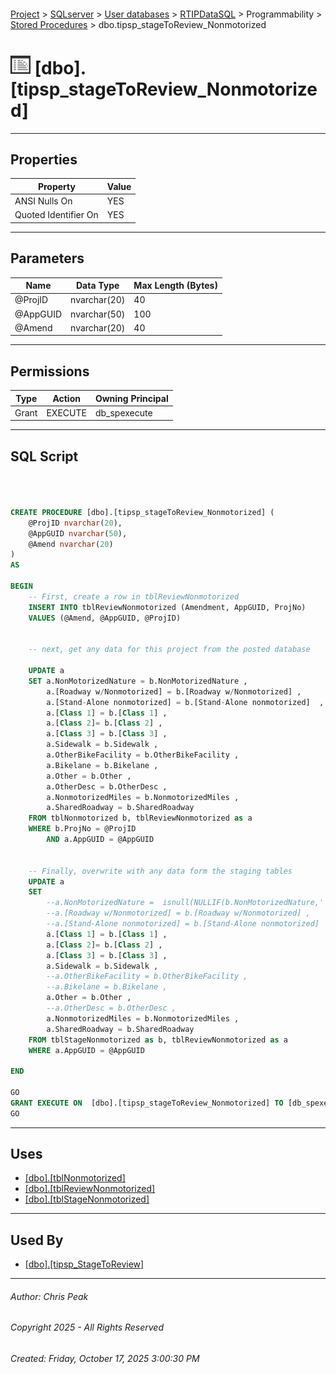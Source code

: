 #### 

[Project](../../../../../index.md) > [SQLserver](../../../../index.md) > [User databases](../../../index.md) > [RTIPDataSQL](../../index.md) > Programmability > [Stored Procedures](Stored_Procedures.md) > dbo.tipsp_stageToReview_Nonmotorized

# ![Stored Procedures](../../../../../Images/StoredProcedure32.png) [dbo].[tipsp_stageToReview_Nonmotorized]

---

## <a name="#properties"></a>Properties

| Property | Value |
|---|---|
| ANSI Nulls On | YES |
| Quoted Identifier On | YES |


---

## <a name="#parameters"></a>Parameters

| Name | Data Type | Max Length (Bytes) |
|---|---|---|
| @ProjID | nvarchar(20) | 40 |
| @AppGUID | nvarchar(50) | 100 |
| @Amend | nvarchar(20) | 40 |


---

## <a name="#permissions"></a>Permissions

| Type | Action | Owning Principal |
|---|---|---|
| Grant | EXECUTE | db_spexecute |


---

## <a name="#sqlscript"></a>SQL Script

```sql



CREATE PROCEDURE [dbo].[tipsp_stageToReview_Nonmotorized] (
	@ProjID nvarchar(20),
	@AppGUID nvarchar(50),
	@Amend nvarchar(20)
)
AS

BEGIN
	-- First, create a row in tblReviewNonmotorized
	INSERT INTO tblReviewNonmotorized (Amendment, AppGUID, ProjNo)
	VALUES (@Amend, @AppGUID, @ProjID)
	
	
	-- next, get any data for this project from the posted database

	UPDATE a
	SET a.NonMotorizedNature = b.NonMotorizedNature ,
		a.[Roadway w/Nonmotorized] = b.[Roadway w/Nonmotorized] ,
		a.[Stand-Alone nonmotorized] = b.[Stand-Alone nonmotorized]  ,
		a.[Class 1] = b.[Class 1] ,
		a.[Class 2]= b.[Class 2] ,
		a.[Class 3] = b.[Class 3] ,
		a.Sidewalk = b.Sidewalk ,
		a.OtherBikeFacility = b.OtherBikeFacility ,
		a.Bikelane = b.Bikelane ,
		a.Other = b.Other ,
		a.OtherDesc = b.OtherDesc ,
		a.NonmotorizedMiles = b.NonmotorizedMiles ,
		a.SharedRoadway = b.SharedRoadway
	FROM tblNonmotorized b, tblReviewNonmotorized as a
	WHERE b.ProjNo = @ProjID
		AND a.AppGUID = @AppGUID

	
	-- Finally, overwrite with any data form the staging tables 
	UPDATE a
	SET 
		--a.NonMotorizedNature =  isnull(NULLIF(b.NonMotorizedNature,''),a.NonMotorizedNature) ,
		--a.[Roadway w/Nonmotorized] = b.[Roadway w/Nonmotorized] ,
		--a.[Stand-Alone nonmotorized] = b.[Stand-Alone nonmotorized]  ,
		a.[Class 1] = b.[Class 1] ,
		a.[Class 2]= b.[Class 2] ,
		a.[Class 3] = b.[Class 3] ,
		a.Sidewalk = b.Sidewalk ,
		--a.OtherBikeFacility = b.OtherBikeFacility ,
		--a.Bikelane = b.Bikelane ,
		a.Other = b.Other ,
		--a.OtherDesc = b.OtherDesc ,
		a.NonmotorizedMiles = b.NonmotorizedMiles ,
		a.SharedRoadway = b.SharedRoadway
	FROM tblStageNonmotorized as b, tblReviewNonmotorized as a
	WHERE a.AppGUID = @AppGUID

END

GO
GRANT EXECUTE ON  [dbo].[tipsp_stageToReview_Nonmotorized] TO [db_spexecute]
GO

```


---

## <a name="#uses"></a>Uses

* [[dbo].[tblNonmotorized]](../../Tables/dbo_tblNonmotorized.md)
* [[dbo].[tblReviewNonmotorized]](../../Tables/dbo_tblReviewNonmotorized.md)
* [[dbo].[tblStageNonmotorized]](../../Tables/dbo_tblStageNonmotorized.md)


---

## <a name="#usedby"></a>Used By

* [[dbo].[tipsp_StageToReview]](dbo_tipsp_StageToReview.md)


---

###### Author:  Chris Peak

###### Copyright 2025 - All Rights Reserved

###### Created: Friday, October 17, 2025 3:00:30 PM

